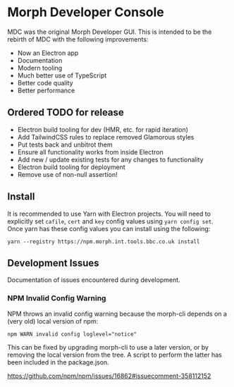 # Morph Developer Console

MDC was the original Morph Developer GUI. This is intended to be the rebirth of MDC with the following improvements:

- Now an Electron app
- Documentation
- Modern tooling
- Much better use of TypeScript
- Better code quality
- Better performance

## Ordered TODO for release

- Electron build tooling for dev (HMR, etc. for rapid iteration)
- Add TailwindCSS rules to replace removed Glamorous styles
- Put tests back and unbitrot them
- Ensure all functionality works from inside Electron
- Add new / update existing tests for any changes to functionality
- Electron build tooling for deployment
- Remove use of non-null assertion!

## Install

It is recommended to use Yarn with Electron projects. You will need to explicitly set `cafile`, `cert` and `key` config values using `yarn config set`. Once yarn has these config values you can install using the following:

`yarn --registry https://npm.morph.int.tools.bbc.co.uk install`

## Development Issues

Documentation of issues encountered during development.

### NPM Invalid Config Warning

NPM throws an invalid config warning because the morph-cli depends on a (very old) local version of npm:

`npm WARN invalid config loglevel="notice"`

This can be fixed by upgrading morph-cli to use a later version, or by removing the local version from the tree. A script to perform the latter has been included in the package.json.

https://github.com/npm/npm/issues/16862#issuecomment-358112152
